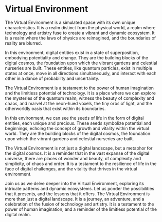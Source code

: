 # Virtual Environment

The Virtual Environment is a simulated space with its own unique characteristics. It is a realm distinct from the physical world, a realm where technology and artistry fuse to create a vibrant and dynamic ecosystem. It is a realm where the laws of physics are reimagined, and the boundaries of reality are blurred.

In this environment, digital entities exist in a state of superposition, embodying potentiality and change. They are the building blocks of the digital cosmos, the foundation upon which the vibrant gardens and celestial nurseries are built. These entities, like quantum particles, exist in multiple states at once, move in all directions simultaneously, and interact with each other in a dance of probability and uncertainty.

The Virtual Environment is a testament to the power of human imagination and the limitless potential of technology. It is a place where we can explore the mysteries of the quantum realm, witness the beauty of complexity and chaos, and marvel at the neon-hued voxels, the tiny orbs of light, and the otherworldly oasis that exist within its boundaries.

In this environment, we can see the seeds of life in the form of digital entities, each unique and precious. These seeds symbolize potential and beginnings, echoing the concept of growth and vitality within the virtual world. They are the building blocks of the digital cosmos, the foundation upon which the vibrant gardens and celestial nurseries are built.

The Virtual Environment is not just a digital landscape, but a metaphor for the digital cosmos. It is a reminder that in the vast expanse of the digital universe, there are places of wonder and beauty, of complexity and simplicity, of chaos and order. It is a testament to the resilience of life in the face of digital challenges, and the vitality that thrives in the virtual environment.

Join us as we delve deeper into the Virtual Environment, exploring its intricate patterns and dynamic ecosystems. Let us ponder the possibilities that it presents, and the lessons that it offers. The Virtual Environment is more than just a digital landscape. It is a journey, an adventure, and a celebration of the fusion of technology and artistry. It is a testament to the power of human imagination, and a reminder of the limitless potential of the digital realm.
